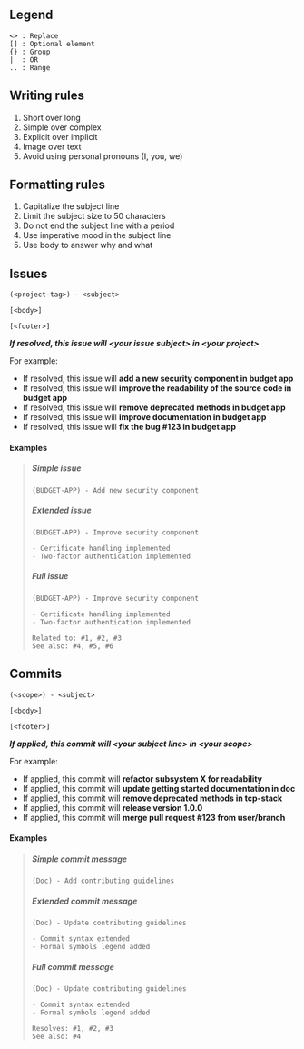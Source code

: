 ## Legend

```
<> : Replace
[] : Optional element
{} : Group
|  : OR
.. : Range
```


## Writing rules

1. Short over long
2. Simple over complex
3. Explicit over implicit 
4. Image over text
5. Avoid using personal pronouns (I, you, we)

## Formatting rules

1. Capitalize the subject line
2. Limit the subject size to 50 characters
3. Do not end the subject line with a period
4. Use imperative mood in the subject line
5. Use body to answer why and what

## Issues

```
(<project-tag>) - <subject>

[<body>]

[<footer>]
```

***If resolved, this issue will \<your issue subject\> in \<your project\>***

For example:

- If resolved, this issue will **add a new security component in budget app**
- If resolved, this issue will **improve the readability of the source code in budget app**
- If resolved, this issue will **remove deprecated methods in budget app**
- If resolved, this issue will **improve documentation in budget app**
- If resolved, this issue will **fix the bug #123 in budget app**


#### Examples

> ##### Simple issue
> ```
> (BUDGET-APP) - Add new security component
> ```
> ##### Extended issue
> ```
> (BUDGET-APP) - Improve security component
> 
> - Certificate handling implemented
> - Two-factor authentication implemented
> ```
> ##### Full issue
> ```
> (BUDGET-APP) - Improve security component
> 
> - Certificate handling implemented
> - Two-factor authentication implemented
> 
> Related to: #1, #2, #3
> See also: #4, #5, #6
> ```

## Commits

```
(<scope>) - <subject>

[<body>]

[<footer>]
```

***If applied, this commit will \<your subject line\> in \<your scope\>***

For example:

- If applied, this commit will **refactor subsystem X for readability**
- If applied, this commit will **update getting started documentation in doc**
- If applied, this commit will **remove deprecated methods in tcp-stack**
- If applied, this commit will **release version 1.0.0**
- If applied, this commit will **merge pull request #123 from user/branch**


#### Examples

> ##### Simple commit message
> ```
> (Doc) - Add contributing guidelines
> ```
> ##### Extended commit message
> ```
> (Doc) - Update contributing guidelines
> 
> - Commit syntax extended
> - Formal symbols legend added
> ```
> ##### Full commit message
> ```
> (Doc) - Update contributing guidelines
> 
> - Commit syntax extended
> - Formal symbols legend added
>
> Resolves: #1, #2, #3
> See also: #4
> ```

